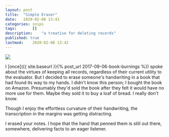 ```yaml
---
layout: post
title: 	"Simple Eraser"
date:	2020-02-08 13:41
categories:	snips
tags:		[] 
description: 	"a treatise for deleting records"
published: true
lastmod:	2020-02-08 13:42
---
```


<img src="https://nan.nyc/assets/images/cc-lesson6handwriting.jpg" max-width="1000" />

I [once]({{ site.baseurl }}{% post_url 2017-09-06-book-burnings %}) spoke about the virtues of keeping all records, regardless of their current utility to the evaluator. But I decided to erase someone's handwriting in a book that had found its way to my hands. I didn't know this person; I bought the book on Amazon. Presumably they'd sold the book after they felt it would have no more use for them. Maybe they sold it to buy a loaf of bread. I really don't know. 

Though I enjoy the effortless curvature of their handwriting, the transcription in the margins was getting distracting.

I erased your notes. I hope that the hand that penned them is still out there, somewhere, delivering facts to an eager listener.

